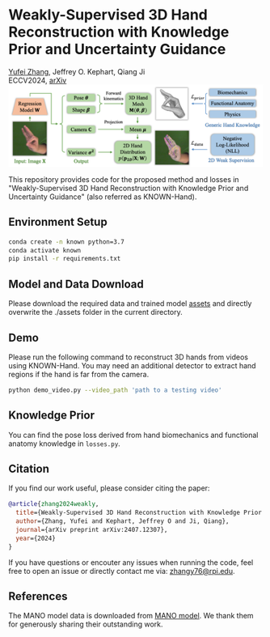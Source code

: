 # **Weakly-Supervised 3D Hand Reconstruction with Knowledge Prior and Uncertainty Guidance** <br />
  [Yufei Zhang](https://zhangy76.github.io/), Jeffrey O. Kephart, Qiang Ji <br /> 
  ECCV2024, [arXiv](https://arxiv.org/abs/2407.12307) <br />
![](method.png)


This repository provides code for the proposed method and losses in "Weakly-Supervised 3D Hand Reconstruction with Knowledge Prior and Uncertainty Guidance" (also referred as KNOWN-Hand). 


## Environment Setup
```bash
conda create -n known python=3.7
conda activate known
pip install -r requirements.txt
```


## Model and Data Download
Please download the required data and trained model [assets](https://www.dropbox.com/scl/fo/i1hcyituupidft9ythj0m/AF5DFK8NurBFNBkFC4oMswg?rlkey=ag7htv1a2eycwpkqva5r9vpqr&dl=0) and directly overwrite the ./assets folder in the current directory. 


## Demo
Please run the following command to reconstruct 3D hands from videos using KNOWN-Hand. You may need an additional detector to extract hand regions if the hand is far from the camera.
```bash
python demo_video.py --video_path 'path to a testing video'
```


## Knowledge Prior
You can find the pose loss derived from hand biomechanics and functional anatomy knowledge in ```losses.py```.


## Citation
If you find our work useful, please consider citing the paper:
```bibtex
@article{zhang2024weakly,
  title={Weakly-Supervised 3D Hand Reconstruction with Knowledge Prior and Uncertainty Guidance},
  author={Zhang, Yufei and Kephart, Jeffrey O and Ji, Qiang},
  journal={arXiv preprint arXiv:2407.12307},
  year={2024}
}
```

If you have questions or encouter any issues when running the code, feel free to open an issue or directly contact me via: zhangy76@rpi.edu.

## References
The MANO model data is downloaded from [MANO model](https://mano.is.tue.mpg.de/). We thank them for generously sharing their outstanding work.

